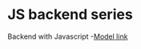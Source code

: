 # JS backend series

Backend with Javascript
-[Model link](https://app.eraser.io/workspace/YtPqZ1VogxGy1jzIDkzj)